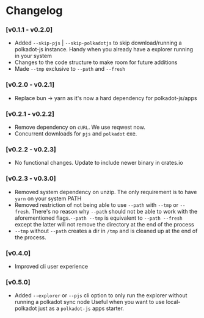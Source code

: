 # Changelog
### [v0.1.1 - v0.2.0] 
- Added `--skip-pjs` | `--skip-polkadotjs` to skip download/running a polkadot-js instance. Handy when you already have a explorer running in your system
- Changes to the code structure to make room for future additions 
- Made `--tmp` exclusive to `--path` and `--fresh`

### [v0.2.0 - v0.2.1]
- Replace bun -> yarn as it's now a hard dependency for polkadot-js/apps

### [v0.2.1 - v0.2.2]
- Remove dependency on `cURL`. We use reqwest now.
- Concurrent downloads for `pjs` and `polkadot` exe.

### [v0.2.2 - v0.2.3]
- No functional changes. Update to include newer binary in crates.io

### [v0.2.3 - v0.3.0]
- Removed system dependency on unzip. The only requirement is to have `yarn` on your system PATH
- Removed restriction of not being able to use `--path` with `--tmp` or `--fresh`. 
  There's no reason why `--path` should not be able to work with the aforementioned flags.`--path --tmp` is equivalent to `--path --fresh` except the latter will not remove the directory at the end of the  process 
- `--tmp` without `--path` creates a dir in `/tmp` and is cleaned up at the end of the process.

### [v0.4.0]
- Improved cli user experience

### [v0.5.0]
- Added `--explorer` or `--pjs` cli option to only run the explorer without running a polkadot sync node
Useful when you want to use local-polkadot just as a `polkadot-js` apps starter.
